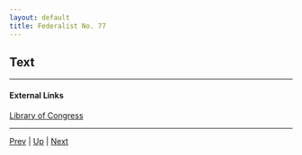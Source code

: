 ```yaml
---
layout: default
title: Federalist No. 77
---
```


## Text

---
#### External Links
[Library of Congress]()

---

[Prev](76.md) | [Up](README.md) | [Next](78.md)

